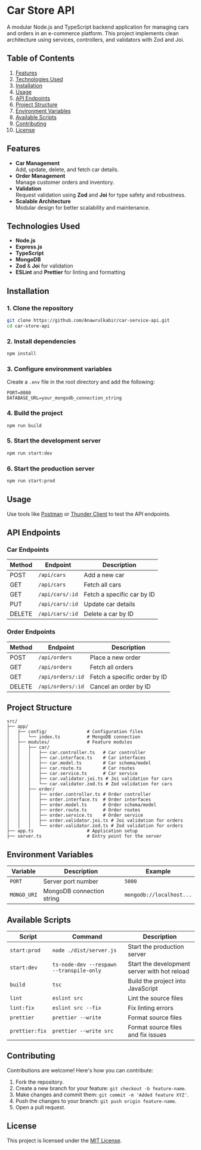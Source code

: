 # **Car Store API**

A modular Node.js and TypeScript backend application for managing cars and orders in an e-commerce platform. This project implements clean architecture using services, controllers, and validators with Zod and Joi.

## **Table of Contents**

1. [Features](#features)
2. [Technologies Used](#technologies-used)
3. [Installation](#installation)
4. [Usage](#usage)
5. [API Endpoints](#api-endpoints)
6. [Project Structure](#project-structure)
7. [Environment Variables](#environment-variables)
8. [Available Scripts](#available-scripts)
9. [Contributing](#contributing)
10. [License](#license)

## **Features**

- **Car Management**  
  Add, update, delete, and fetch car details.
- **Order Management**  
  Manage customer orders and inventory.
- **Validation**  
  Request validation using **Zod** and **Joi** for type safety and robustness.
- **Scalable Architecture**  
  Modular design for better scalability and maintenance.

## **Technologies Used**

- **Node.js**
- **Express.js**
- **TypeScript**
- **MongoDB**
- **Zod** & **Joi** for validation
- **ESLint** and **Prettier** for linting and formatting

## **Installation**

### **1. Clone the repository**

```bash
git clone https://github.com/Anawrulkabir/car-service-api.git
cd car-store-api
```

### **2. Install dependencies**

```bash
npm install
```

### **3. Configure environment variables**

Create a `.env` file in the root directory and add the following:

```
PORT=8080
DATABASE_URL=your_mongodb_connection_string
```

### **4. Build the project**

```bash
npm run build
```

### **5. Start the development server**

```bash
npm run start:dev
```

### **6. Start the production server**

```bash
npm run start:prod
```

## **Usage**

Use tools like [Postman](https://www.postman.com/) or [Thunder Client](https://www.thunderclient.io/) to test the API endpoints.

## **API Endpoints**

### **Car Endpoints**

| Method | Endpoint        | Description                |
| ------ | --------------- | -------------------------- |
| POST   | `/api/cars`     | Add a new car              |
| GET    | `/api/cars`     | Fetch all cars             |
| GET    | `/api/cars/:id` | Fetch a specific car by ID |
| PUT    | `/api/cars/:id` | Update car details         |
| DELETE | `/api/cars/:id` | Delete a car by ID         |

### **Order Endpoints**

| Method | Endpoint          | Description                  |
| ------ | ----------------- | ---------------------------- |
| POST   | `/api/orders`     | Place a new order            |
| GET    | `/api/orders`     | Fetch all orders             |
| GET    | `/api/orders/:id` | Fetch a specific order by ID |
| DELETE | `/api/orders/:id` | Cancel an order by ID        |

## **Project Structure**

```
src/
├── app/
│   ├── config/               # Configuration files
│   │   └── index.ts          # MongoDB connection
│   ├── modules/              # Feature modules
│   │   ├── car/
│   │   │   ├── car.controller.ts   # Car controller
│   │   │   ├── car.interface.ts    # Car interfaces
│   │   │   ├── car.model.ts        # Car schema/model
│   │   │   ├── car.route.ts        # Car routes
│   │   │   ├── car.service.ts      # Car service
│   │   │   ├── car.validator.joi.ts # Joi validation for cars
│   │   │   └── car.validator.zod.ts # Zod validation for cars
│   │   ├── order/
│   │   │   ├── order.controller.ts # Order controller
│   │   │   ├── order.interface.ts  # Order interfaces
│   │   │   ├── order.model.ts      # Order schema/model
│   │   │   ├── order.route.ts      # Order routes
│   │   │   ├── order.service.ts    # Order service
│   │   │   ├── order.validator.joi.ts # Joi validation for orders
│   │   │   └── order.validator.zod.ts # Zod validation for orders
├── app.ts                    # Application setup
├── server.ts                 # Entry point for the server
```

## **Environment Variables**

| Variable    | Description               | Example                  |
| ----------- | ------------------------- | ------------------------ |
| `PORT`      | Server port number        | `5000`                   |
| `MONGO_URI` | MongoDB connection string | `mongodb://localhost...` |

## **Available Scripts**

| Script | Command | Description |
| --- | --- | --- |
| `start:prod` | `node ./dist/server.js` | Start the production server |
| `start:dev` | `ts-node-dev --respawn --transpile-only` | Start the development server with hot reload |
| `build` | `tsc` | Build the project into JavaScript |
| `lint` | `eslint src` | Lint the source files |
| `lint:fix` | `eslint src --fix` | Fix linting errors |
| `prettier` | `prettier --write` | Format source files |
| `prettier:fix` | `prettier --write src` | Format source files and fix issues |

## **Contributing**

Contributions are welcome! Here's how you can contribute:

1. Fork the repository.
2. Create a new branch for your feature: `git checkout -b feature-name`.
3. Make changes and commit them: `git commit -m 'Added feature XYZ'`.
4. Push the changes to your branch: `git push origin feature-name`.
5. Open a pull request.

## **License**

This project is licensed under the [MIT License](LICENSE).
